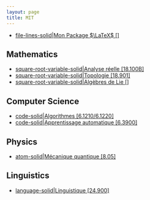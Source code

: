 ```yaml
---
layout: page
title: MIT
---
```



- [file-lines-solid|Mon Package $\LaTeX$ []](/posts/2024-05-29-mypackage.html)

## Mathematics

- [square-root-variable-solid|Analyse réelle [18.100B]](/materials/real_analysis)
- [square-root-variable-solid|Topologie [18.901]](/materials/topology)
- [square-root-variable-solid|Algèbres de Lie []](/materials/lie_algebras)

## Computer Science

- [code-solid|Algorithmes [6.1210/6.1220]](/materials/algorithms/)
- [code-solid|Apprentissage automatique [6.3900]](/materials/machine_learning)

## Physics

- [atom-solid|Mécanique quantique [8.05]](/materials/quantum_mechanics)

## Linguistics

- [language-solid|Linguistique [24.900]](/materials/linguistics)

